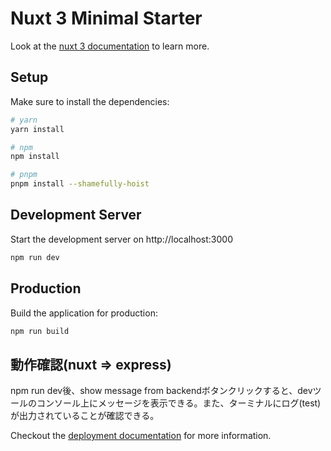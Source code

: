# Nuxt 3 Minimal Starter

Look at the [nuxt 3 documentation](https://v3.nuxtjs.org) to learn more.

## Setup

Make sure to install the dependencies:

```bash
# yarn
yarn install

# npm
npm install

# pnpm
pnpm install --shamefully-hoist
```

## Development Server

Start the development server on http://localhost:3000

```bash
npm run dev
```

## Production

Build the application for production:

```bash
npm run build
```  

## 動作確認(nuxt => express)  
npm run dev後、show message from backendボタンクリックすると、devツールのコンソール上にメッセージを表示できる。また、ターミナルにログ(test)が出力されていることが確認できる。


Checkout the [deployment documentation](https://v3.nuxtjs.org/guide/deploy/presets) for more information.
